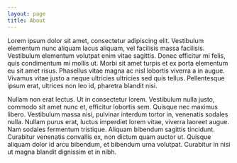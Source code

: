 ```yaml
---
layout: page
title: About
---
```


<!--<p class="message">
  Hey there! This page is included as an example. Feel free to customize it for your own use upon downloading. Carry on!
</p>-->
Lorem ipsum dolor sit amet, consectetur adipiscing elit. Vestibulum elementum nunc aliquam lacus aliquam, vel facilisis massa facilisis. Vestibulum elementum volutpat enim vitae sagittis. Donec efficitur mi felis, quis condimentum mi mollis ut. Morbi sit amet turpis et ex porta elementum eu sit amet risus. Phasellus vitae magna ac nisl lobortis viverra a in augue. Vivamus vitae justo a neque ultricies ultricies sed quis tellus. Pellentesque ipsum erat, ultrices non leo id, pharetra blandit nisi.

Nullam non erat lectus. Ut in consectetur lorem. Vestibulum nulla justo, commodo sit amet nunc et, efficitur lobortis sem. Quisque nec maximus libero. Vestibulum massa nisi, pulvinar interdum tortor in, venenatis sodales nulla. Nullam purus erat, luctus imperdiet lorem vitae, viverra laoreet augue. Nam sodales fermentum tristique. Aliquam bibendum sagittis tincidunt. Curabitur venenatis convallis ex, non dictum quam auctor ut. Quisque aliquam dolor id arcu bibendum, et bibendum urna volutpat. Curabitur in nisi ut magna blandit dignissim et in nibh.



<!--There are currently two themes built on Poole:

* [Hyde](http://hyde.getpoole.com)
* [Lanyon](http://lanyon.getpoole.com)

Learn more and contribute on [GitHub](https://github.com/poole).

## Setup

Some fun facts about the setup of this project include:

* Built for [Jekyll](http://jekyllrb.com)
* Developed on GitHub and hosted for free on [GitHub Pages](https://pages.github.com)
* Coded with [Sublime Text 2](http://sublimetext.com), an amazing code editor
* Designed and developed while listening to music like [Blood Bros Trilogy](https://soundcloud.com/maddecent/sets/blood-bros-series)

Have questions or suggestions? Feel free to [open an issue on GitHub](https://github.com/poole/issues/new) or [ask me on Twitter](https://twitter.com/mdo).

Thanks for reading! -->

